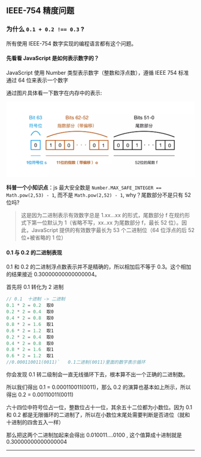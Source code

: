 ## IEEE-754 精度问题

### 为什么 `0.1 + 0.2 !== 0.3` ?

所有使用 IEEE-754 数字实现的编程语言都有这个问题。

#### 先看看 JavaScript 是如何表示数字的？

JavaScript 使用 Number 类型表示数字（整数和浮点数），遵循 IEEE 754 标准 通过 64 位来表示一个数字

通过图片具体看一下数字在内存中的表示:

![](../../image/ieee754.jpg)

**科普一个小知识点**：js 最大安全数是 `Number.MAX_SAFE_INTEGER == Math.pow(2,53) - 1`, 而不是 `Math.pow(2,52) - 1`, why？尾数部分不是只有 52 位吗?

> 这是因为二进制表示有效数字总是 1.xx…xx 的形式，尾数部分 f 在规约形式下第一位默认为 1（省略不写，xx..xx 为尾数部分 f，最长 52 位）。因此，JavaScript 提供的有效数字最长为 53 个二进制位（64 位浮点的后 52 位+被省略的 1 位）

#### 0.1 与 0.2 的二进制表现

0.1 和 0.2 的二进制浮点数表示并不是精确的，所以相加后不等于 0.3。这个相加的结果接近 0.30000000000000004。

首先将 0.1 转化为 2 进制

```js
// 0.1  十进制 -> 二进制
0.1 * 2 = 0.2  取0
0.2 * 2 = 0.4  取0
0.4 * 2 = 0.8  取0
0.8 * 2 = 1.6  取1
0.6 * 2 = 1.2  取1
0.2 * 2 = 0.4  取0
0.4 * 2 = 0.8  取0
0.8 * 2 = 1.6  取1
0.6 * 2 = 1.2  取1
//0.000110011(0011)`   0.1二进制(0011)里面的数字表示循环

```

你会发现 0.1 转二级制会一直无线循环下去，根本算不出一个正确的二进制数。

所以我们得出 0.1 = 0.000110011(0011)，那么 0.2 的演算也基本如上所示，所以得出 0.2 = 0.00110011(0011)

六十四位中符号位占一位，整数位占十一位，其余五十二位都为小数位。因为 0.1 和 0.2 都是无限循环的二进制了，所以在小数位末尾处需要判断是否进位（就和十进制的四舍五入一样）

那么把这两个二进制加起来会得出 0.010011....0100 , 这个值算成十进制就是 0.30000000000000004

---
